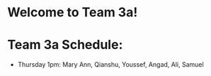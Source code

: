 # Welcome to Team 3a!

# Team 3a Schedule:
- Thursday 1pm: Mary Ann, Qianshu, Youssef, Angad, Ali, Samuel
